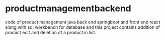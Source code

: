 # productmanagementbackend
code of product management java back end springboot and front end react along with sql workbench for database and this project contains addition of product  edit and deletion of a product in list.
